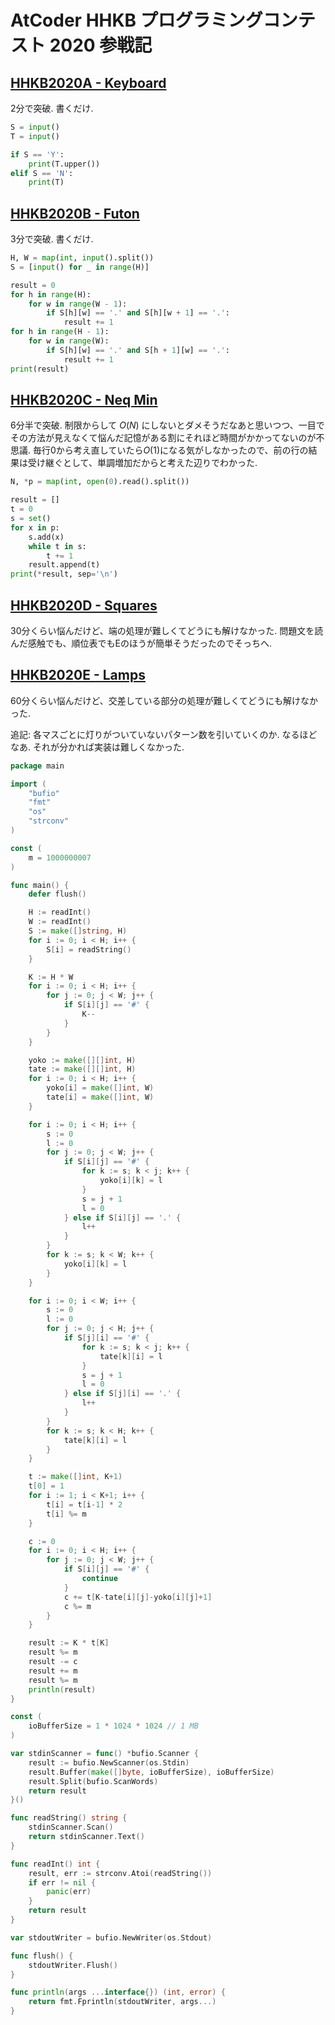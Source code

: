 # AtCoder HHKB プログラミングコンテスト 2020 参戦記

## [HHKB2020A - Keyboard](https://atcoder.jp/contests/hhkb2020/tasks/hhkb2020_a)

2分で突破. 書くだけ.

```python
S = input()
T = input()

if S == 'Y':
    print(T.upper())
elif S == 'N':
    print(T)
```

## [HHKB2020B - Futon](https://atcoder.jp/contests/hhkb2020/tasks/hhkb2020_b)

3分で突破. 書くだけ.

```python
H, W = map(int, input().split())
S = [input() for _ in range(H)]

result = 0
for h in range(H):
    for w in range(W - 1):
        if S[h][w] == '.' and S[h][w + 1] == '.':
            result += 1
for h in range(H - 1):
    for w in range(W):
        if S[h][w] == '.' and S[h + 1][w] == '.':
            result += 1
print(result)
```

## [HHKB2020C - Neq Min](https://atcoder.jp/contests/hhkb2020/tasks/hhkb2020_c)

6分半で突破. 制限からして *O*(*N*) にしないとダメそうだなあと思いつつ、一目でその方法が見えなくて悩んだ記憶がある割にそれほど時間がかかってないのが不思議. 毎行0から考え直していたら*O*(1)になる気がしなかったので、前の行の結果は受け継ぐとして、単調増加だからと考えた辺りでわかった.

```python
N, *p = map(int, open(0).read().split())

result = []
t = 0
s = set()
for x in p:
    s.add(x)
    while t in s:
        t += 1
    result.append(t)
print(*result, sep='\n')
```

## [HHKB2020D - Squares](https://atcoder.jp/contests/hhkb2020/tasks/hhkb2020_d)

30分くらい悩んだけど、端の処理が難しくてどうにも解けなかった. 問題文を読んだ感触でも、順位表でもEのほうが簡単そうだったのでそっちへ.

## [HHKB2020E - Lamps](https://atcoder.jp/contests/hhkb2020/tasks/hhkb2020_e)

60分くらい悩んだけど、交差している部分の処理が難しくてどうにも解けなかった.

追記: 各マスごとに灯りがついていないパターン数を引いていくのか. なるほどなあ. それが分かれば実装は難しくなかった.

```go
package main

import (
	"bufio"
	"fmt"
	"os"
	"strconv"
)

const (
	m = 1000000007
)

func main() {
	defer flush()

	H := readInt()
	W := readInt()
	S := make([]string, H)
	for i := 0; i < H; i++ {
		S[i] = readString()
	}

	K := H * W
	for i := 0; i < H; i++ {
		for j := 0; j < W; j++ {
			if S[i][j] == '#' {
				K--
			}
		}
	}

	yoko := make([][]int, H)
	tate := make([][]int, H)
	for i := 0; i < H; i++ {
		yoko[i] = make([]int, W)
		tate[i] = make([]int, W)
	}

	for i := 0; i < H; i++ {
		s := 0
		l := 0
		for j := 0; j < W; j++ {
			if S[i][j] == '#' {
				for k := s; k < j; k++ {
					yoko[i][k] = l
				}
				s = j + 1
				l = 0
			} else if S[i][j] == '.' {
				l++
			}
		}
		for k := s; k < W; k++ {
			yoko[i][k] = l
		}
	}

	for i := 0; i < W; i++ {
		s := 0
		l := 0
		for j := 0; j < H; j++ {
			if S[j][i] == '#' {
				for k := s; k < j; k++ {
					tate[k][i] = l
				}
				s = j + 1
				l = 0
			} else if S[j][i] == '.' {
				l++
			}
		}
		for k := s; k < H; k++ {
			tate[k][i] = l
		}
	}

	t := make([]int, K+1)
	t[0] = 1
	for i := 1; i < K+1; i++ {
		t[i] = t[i-1] * 2
		t[i] %= m
	}

	c := 0
	for i := 0; i < H; i++ {
		for j := 0; j < W; j++ {
			if S[i][j] == '#' {
				continue
			}
			c += t[K-tate[i][j]-yoko[i][j]+1]
			c %= m
		}
	}

	result := K * t[K]
	result %= m
	result -= c
	result += m
	result %= m
	println(result)
}

const (
	ioBufferSize = 1 * 1024 * 1024 // 1 MB
)

var stdinScanner = func() *bufio.Scanner {
	result := bufio.NewScanner(os.Stdin)
	result.Buffer(make([]byte, ioBufferSize), ioBufferSize)
	result.Split(bufio.ScanWords)
	return result
}()

func readString() string {
	stdinScanner.Scan()
	return stdinScanner.Text()
}

func readInt() int {
	result, err := strconv.Atoi(readString())
	if err != nil {
		panic(err)
	}
	return result
}

var stdoutWriter = bufio.NewWriter(os.Stdout)

func flush() {
	stdoutWriter.Flush()
}

func println(args ...interface{}) (int, error) {
	return fmt.Fprintln(stdoutWriter, args...)
}
```
